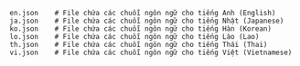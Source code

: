     en.json    # File chứa các chuỗi ngôn ngữ cho tiếng Anh (English)
    ja.json    # File chứa các chuỗi ngôn ngữ cho tiếng Nhật (Japanese)
    ko.json    # File chứa các chuỗi ngôn ngữ cho tiếng Hàn (Korean)
    lo.json    # File chứa các chuỗi ngôn ngữ cho tiếng Lào (Lao)
    th.json    # File chứa các chuỗi ngôn ngữ cho tiếng Thái (Thai)
    vi.json    # File chứa các chuỗi ngôn ngữ cho tiếng Việt (Vietnamese)